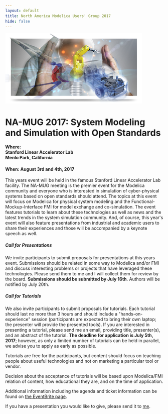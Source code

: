 ```yaml
---
layout: default
title: North America Modelica Users' Group 2017
hide: false
---
```


<div class="paddedLR pull-right">
  <img class="img-responsive graphic" src="/images/graphic.png"/>
</div>


<h1>NA-MUG 2017: System Modeling and Simulation with Open Standards</h1>

<h4><b>Where</b>:<br>
Stanford Linear Accelerator Lab<br>
Menlo Park, California<br>
</h4>
<h4><b>When</b>: August 3rd and 4th, 2017</h4>

<p>
  This years event will be held in the famous Stanford Linear
Accelerator Lab facility. The NA-MUG meeting is the premier event for
the Modelica community and everyone who is interested in simulation of
cyber-physical systems based on open standards should attend.  The
topics at this event will focus on Modelica for physical system
modeling and the Functional-Mockup-Interface FMI for model exchange
and co-simulation. The event features tutorials to learn about these
technologies as well as news and the latest trends in the system
simulation community.  And, of course, this year's event will also
feature presentations from industrial and academic users to share
their experiences and those will be accompanied by a keynote speech as
well.
</p>

<h5>Call for Presentations</h5>
<p>
We invite participants to submit proposals for presentations at this years event.  Submissions should be related in some way to Modelica and/or FMI and discuss interesting problems or projects that have leveraged these technologies.  Please send them to me and I will collect them for review by the board.  <strong>Submissions should be submitted by July 16th</strong>.  Authors will be notified by July 20th.
</p>

<h5>Call for Tutorials</h5>
<p>
We also invite participants to submit proposals for tutorials.  Each tutorial should last no more than 3 hours and should include a "hands-on-experience" session (participants are expected to bring their own laptop; the presenter will provide the presented tools). If you are interested in presenting a tutorial, please send me an email, providing title, presenter(s), and an abstract of the tutorial. <strong>The deadline for application is July 5th, 2017</strong>; however, as only a limited number of tutorials can be held in parallel, we advise you to apply as early as possible.</p>
<p>Tutorials are free for the participants, but content should focus on teaching people about useful technologies and not on marketing a particular tool or vendor.</p>
<p>Decision about the acceptance of tutorials will be based upon Modelica/FMI relation of content, how educational they are, and on the time of application.</p>

<p>
  Additional information including the agenda and ticket information can be found on <a href="https://www.eventbrite.com/e/na-mug-2017-system-modeling-and-simulation-with-open-standards-tickets-35516389477">the EventBrite page</a>.
</p>

<p>If you have a presentation you would like to give, please send it to <a href="michael.tiller+namug2017@gmail.com">me</a>.</p>
